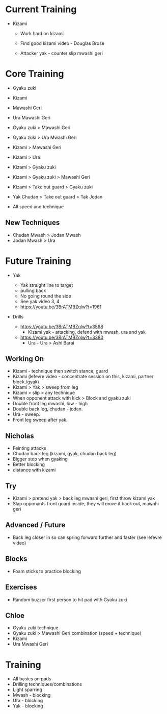 # Current Training

* Kizami
  * Work hard on kizami
  * Find good kizami video - Douglas Brose

  * Attacker yak - counter slip mwashi geri


# Core Training

* Gyaku zuki
* Kizami
* Mawashi Geri
* Ura Mawashi Geri
* Gyaku zuki > Mawashi Geri
* Gyaku zuki > Ura Mwashi Geri
* Kizami > Mawashi Geri
* Kizami > Ura
* Kizami > Gyaku zuki
* Kizami > Gyaku zuki > Mawashi Geri
* Kizami > Take out guard > Gyaku zuki
* Yak Chudan > Take out guard > Tak Jodan

* All speed and technique

## New Techniques

* Chudan Mwash > Jodan Mwash
* Jodan Mwash > Ura


# Future Training

* Yak
  * Yak straight line to target
  * pulling back
  * No going round the side
  * See yak video 3, 4
  * https://youtu.be/3BrATMBZqlw?t=1961
  
* Drills
  * https://youtu.be/3BrATMBZqlw?t=3568
    * Kizami yak - attacking, defend with mwash, ura and yak  
  * https://youtu.be/3BrATMBZqlw?t=3380
    * Ura - Ura > Ashi Barai

## Working On

* Kizami - technique then switch stance, guard
* Kizami (lefevre video - concentrate session on this, kizami, partner block /gyak)
* Kizami > Yak > sweep from leg
* Kizami > slip > any technique
* When opponent attack with kick > Block and gyaku zuki
* Double front leg mwashi, low - high
* Double back leg, chudan - jodan.
* Ura - sweep.
* Front leg sweep after yak.

## Nicholas
* Feinting attacks
* Chudan back leg (kizami, gyak, chudan back leg)
* Bigger step when gyaking
* Better blocking
* distance with kizami

## Try
* Kizami > pretend yak > back leg mwashi geri, first throw kizami yak
* Slap opponants front guard inside, they will move it back out, mawahi geri

## Advanced / Future
* Back leg closer in so can spring forward further and faster (see lefevre video)

## Blocks
* Foam sticks to practice blocking

## Exercises
* Random buzzer first person to hit pad with Gyaku zuki

## Chloe

* Gyaku zuki technique
* Gyaku zuki > Mawashi Geri combination (speed + technique)
* Kizami
* Ura Mwashi Geri


# Training

* All basics on pads
* Drilling techniques/combinations
* Light sparring
* Mwash - blocking
* Ura - blocking
* Yak - blocking
